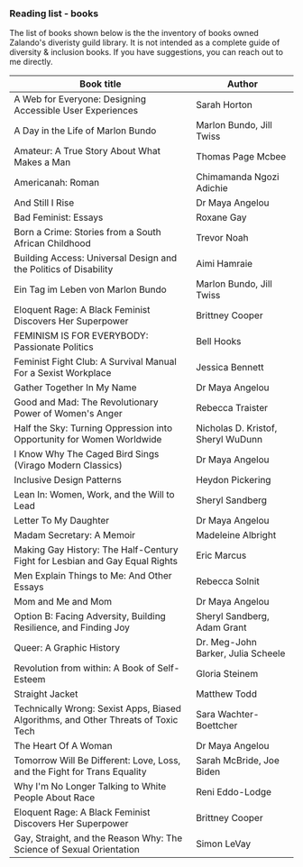 ### Reading list - books 

The list of books shown below is the the inventory of books owned 
Zalando's diveristy guild library. It is not intended as a complete guide of diversity & inclusion books. If you have suggestions, you can reach out to me directly. 


| Book title                                                                         | Author                                            |
|------------------------------------------------------------------------------------|---------------------------------------------------|
| A Web for Everyone: Designing Accessible User Experiences                          | Sarah Horton                                      |
| A Day in the Life of Marlon Bundo                                                  | Marlon Bundo, Jill Twiss                          |
| Amateur: A True Story About What Makes a Man                                       | Thomas Page Mcbee                                 |
| Americanah: Roman                                                                  | Chimamanda Ngozi Adichie                          |
| And Still I Rise                                                                 | Dr Maya Angelou                                   |
| Bad Feminist: Essays                                                               | Roxane Gay                                        |                                    |
| Born a Crime: Stories from a South African Childhood                               | Trevor Noah                                       |
| Building Access: Universal Design and the Politics of Disability                   | Aimi Hamraie                                      |
| Ein Tag im Leben von Marlon Bundo                                                  | Marlon Bundo, Jill Twiss                          |
| Eloquent Rage: A Black Feminist Discovers Her Superpower                           | Brittney Cooper                                   |
| FEMINISM IS FOR EVERYBODY: Passionate Politics                                     | Bell Hooks                                        |
| Feminist Fight Club: A Survival Manual For a Sexist Workplace                      | Jessica Bennett                                   |
| Gather Together In My Name                                                         | Dr Maya Angelou                                   |
| Good and Mad: The Revolutionary Power of Women's Anger                             |  Rebecca Traister                  |
| Half the Sky: Turning Oppression into Opportunity for Women Worldwide              | Nicholas D. Kristof, Sheryl WuDunn                |
| I Know Why The Caged Bird Sings (Virago Modern Classics)                           | Dr Maya Angelou                                   |
| Inclusive Design Patterns                                                          | Heydon Pickering                                  |
| Lean In: Women, Work, and the Will to Lead                                         | Sheryl Sandberg                                   |
| Letter To My Daughter                                                            | Dr Maya Angelou                                   |
| Madam Secretary: A Memoir                                                          | Madeleine Albright                                |
| Making Gay History: The Half-Century Fight for Lesbian and Gay Equal Rights        | Eric Marcus                    |
| Men Explain Things to Me: And Other Essays                                         | Rebecca  Solnit                                |
| Mom and Me and Mom                                                                 | Dr Maya Angelou                                   |
| Option B: Facing Adversity, Building Resilience, and Finding Joy                   | Sheryl Sandberg, Adam Grant        |
| Queer: A Graphic History                                          | Dr. Meg-John Barker, Julia Scheele  |
| Revolution from within: A Book of Self-Esteem                                      | Gloria Steinem                                    |
| Straight Jacket                                                                    | Matthew Todd                                      |
| Technically Wrong: Sexist Apps, Biased Algorithms, and Other Threats of Toxic Tech | Sara Wachter-Boettcher                            |
| The Heart Of A Woman                                                             | Dr Maya Angelou                                   |
| Tomorrow Will Be Different: Love, Loss, and the Fight for Trans Equality           | Sarah McBride, Joe Biden                          |
| Why I'm No Longer Talking to White People About Race                               | Reni Eddo-Lodge                       |
| Eloquent Rage: A Black Feminist Discovers Her Superpower                           | Brittney Cooper                                   |
| Gay, Straight, and the Reason Why: The Science of Sexual Orientation               | Simon LeVay                     |

